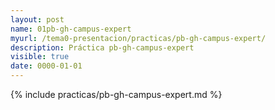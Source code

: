 ```yaml
--- 
layout: post
name: 01pb-gh-campus-expert
myurl: /tema0-presentacion/practicas/pb-gh-campus-expert/
description: Práctica pb-gh-campus-expert
visible: true
date: 0000-01-01
---
```


{% include practicas/pb-gh-campus-expert.md %}
